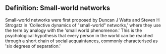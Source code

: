 ## Definition: Small-world networks

Small-world networks were first proposed by Duncan J Watts and Steven H Strogatz in 'Collective dynamics of "small-world" networks,' where they use the term by analogy with the 'small world phenomenon.' This is the psychological hypothesis that every person in the world can be reached through a short chain of social acquaintances, commonly characterised as 'six degrees of separation.'